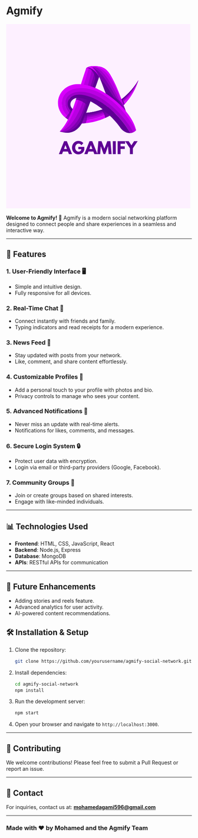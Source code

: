 # Agmify

![Agmify Logo](https://github.com/MuhammadAgami/agamify-social-network/blob/master/Agamify.png)

**Welcome to Agmify!** 🚀
Agmify is a modern social networking platform designed to connect people and share experiences in a seamless and interactive way.

---

## 🌟 Features

### 1. **User-Friendly Interface** 🖥️
   - Simple and intuitive design.
   - Fully responsive for all devices.

### 2. **Real-Time Chat** 💬
   - Connect instantly with friends and family.
   - Typing indicators and read receipts for a modern experience.

### 3. **News Feed** 📰
   - Stay updated with posts from your network.
   - Like, comment, and share content effortlessly.

### 4. **Customizable Profiles** 🎨
   - Add a personal touch to your profile with photos and bio.
   - Privacy controls to manage who sees your content.

### 5. **Advanced Notifications** 🔔
   - Never miss an update with real-time alerts.
   - Notifications for likes, comments, and messages.

### 6. **Secure Login System** 🔒
   - Protect user data with encryption.
   - Login via email or third-party providers (Google, Facebook).

### 7. **Community Groups** 🤝
   - Join or create groups based on shared interests.
   - Engage with like-minded individuals.

---

## 📊 Technologies Used

- **Frontend**: HTML, CSS, JavaScript, React
- **Backend**: Node.js, Express
- **Database**: MongoDB
- **APIs**: RESTful APIs for communication

---

## 🎯 Future Enhancements

- Adding stories and reels feature.
- Advanced analytics for user activity.
- AI-powered content recommendations.


## 🛠️ Installation & Setup

1. Clone the repository:
   ```bash
   git clone https://github.com/yourusername/agmify-social-network.git
   ```

2. Install dependencies:
   ```bash
   cd agmify-social-network
   npm install
   ```

3. Run the development server:
   ```bash
   npm start
   ```

4. Open your browser and navigate to `http://localhost:3000`.

---

## 🤝 Contributing

We welcome contributions! Please feel free to submit a Pull Request or report an issue.

---

## 📧 Contact

For inquiries, contact us at: **mohamedagami596@gmail.com**

---

### Made with ❤️ by Mohamed and the Agmify Team
